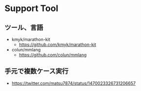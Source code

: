 # Support Tool

## ツール、言語

- kmyk/marathon-kit
    - https://github.com/kmyk/marathon-kit
- colun/mmlang
    - https://github.com/colun/mmlang

## 手元で複数ケース実行

- https://twitter.com/matsu7874/status/1470023326731206657
